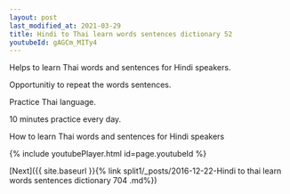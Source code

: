 ```yaml
---
layout: post
last_modified_at: 2021-03-29
title: Hindi to Thai learn words sentences dictionary 52 
youtubeId: gAGCm_MITy4
---
```

 
 
Helps to learn Thai words and sentences for Hindi speakers.

Opportunitiy to repeat the words sentences. 

Practice Thai language. 
 
10 minutes practice every day. 
 
How to learn Thai words and sentences for Hindi speakers 
 
{% include youtubePlayer.html id=page.youtubeId %}
 
 
[Next]({{ site.baseurl }}{% link  split1/_posts/2016-12-22-Hindi to thai learn words sentences dictionary 704 .md%})
 
